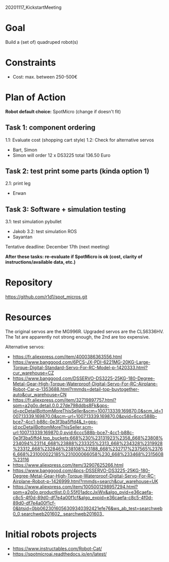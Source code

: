 20201117_KickstartMeeting

# Goal

Build a (set of) quadruped robot(s)

# Constraints

- Cost: max. between 250-500€

# Plan of Action

**Robot default choice:** SpotMicro (change if doesn't fit)

## Task 1: component ordering
1.1: Evaluate cost (shopping cart style)
1.2: Check for alternative servos
- Bart, Simon
- Simon will order 12 x DS3225 total 136.50 Euro

## Task 2: test print some parts (kinda option 1)
2.1: print leg
- Erwan

## Task 3: Software + simulation testing
3.1: test simulation pybullet
- Jakob
3.2: test simulation ROS
- Sayantan

Tentative deadline: December 17th (next meeting)

**After these tasks: re-evaluate if SpotMicro is ok (cost, clarity of instructions/available data, etc.)**

# Repository

https://github.com/r1d1/spot_micros.git

# Resources

The original servos are the MG996R. Upgraded servos are the CLS6336HV. The 1st are apparently not strong enough, the 2nd are too expensive.

Alternative servos:
- https://fr.aliexpress.com/item/4000386363556.html
- https://www.banggood.com/6PCS-JX-PDI-6221MG-20KG-Large-Torque-Digital-Standard-Servo-For-RC-Model-p-1420333.html?cur_warehouse=CZ
- https://www.banggood.com/DSSERVO-DS3225-25KG-180-Degree-Metal-Gear-High-Torque-Waterproof-Digital-Servo-For-RC-Airplane-Robot-Car-p-1353688.html?rmmds=detail-top-buytogether-auto&cur_warehouse=CN
- https://fr.aliexpress.com/item/32719897757.html?spm=a2g0o.detail.0.0.27de798ddbs8Fk&gps-id=pcDetailBottomMoreThisSeller&scm=1007.13339.169870.0&scm_id=1007.13339.169870.0&scm-url=1007.13339.169870.0&pvid=6ccc588b-bce7-4cc1-b88c-0e3f3ba5ffd4&_t=gps-id:pcDetailBottomMoreThisSeller,scm-url:1007.13339.169870.0,pvid:6ccc588b-bce7-4cc1-b88c-0e3f3ba5ffd4,tpp_buckets:668%230%23131923%2358_668%23808%234094%23114_668%23888%233325%2313_668%234328%2319928%23312_668%232846%238108%23188_668%232717%237565%23766_668%231000022185%231000066058%230_668%233468%2315608%23116
- https://www.aliexpress.com/item/32907625266.html
- https://www.banggood.com/4pcs-DSSERVO-DS3225-25KG-180-Degree-Metal-Gear-High-Torque-Waterproof-Digital-Servo-For-RC-Airplane-Robot-p-1426999.html?rmmds=search&cur_warehouse=UK
- https://www.aliexpress.com/item/1005001298957294.html?spm=a2g0o.productlist.0.0.55f01adccJxiWx&algo_pvid=e36caefa-c8c5-4f0d-89d0-df7e4a00f1cf&algo_expid=e36caefa-c8c5-4f0d-89d0-df7e4a00f1cf-0&btsid=0bb0623016056309340392421efe76&ws_ab_test=searchweb0_0,searchweb201602_,searchweb201603_

# Initial robots projects

- https://www.instructables.com/Robot-Cat/
- https://spotmicroai.readthedocs.io/en/latest/